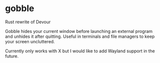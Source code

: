 # gobble
Rust rewrite of Devour

Gobble hides your current window before launching an external program and unhides it after quitting. Useful in terminals and file managers to keep your screen uncluttered.

Currently only works with X but I would like to add Wayland support in the future.
